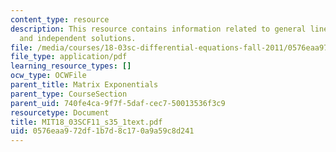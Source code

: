 ```yaml
---
content_type: resource
description: This resource contains information related to general linear ODE systems
  and independent solutions.
file: /media/courses/18-03sc-differential-equations-fall-2011/0576eaa972df1b7d8c170a9a59c8d241_MIT18_03SCF11_s35_1text.pdf
file_type: application/pdf
learning_resource_types: []
ocw_type: OCWFile
parent_title: Matrix Exponentials
parent_type: CourseSection
parent_uid: 740fe4ca-9f7f-5daf-cec7-50013536f3c9
resourcetype: Document
title: MIT18_03SCF11_s35_1text.pdf
uid: 0576eaa9-72df-1b7d-8c17-0a9a59c8d241
---
```

